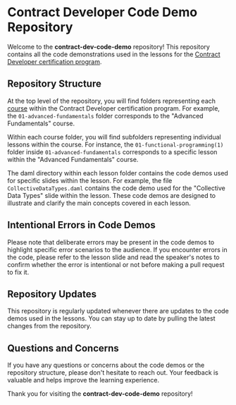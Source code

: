 # Contract Developer Code Demo Repository

Welcome to the **contract-dev-code-demo** repository! This repository contains all the code demonstrations used in the lessons for the [Contract Developer certification program](https://docs.google.com/spreadsheets/d/1-5tbm9YXFXJb-s4rUhyxdZkOrP5fuzhB90D0F7Q4E9I/edit#gid=1161341563).

## Repository Structure
At the top level of the repository, you will find folders representing each [course](https://drive.google.com/drive/folders/1QkXu5MC0fTR-8tJfQcgQWQvJcr-yjZLF) within the Contract Developer certification program. For example, the `01-advanced-fundamentals` folder corresponds to the "Advanced Fundamentals" course.

Within each course folder, you will find subfolders representing individual lessons within the course. For instance, the `01-functional-programming(1)` folder inside `01-advanced-fundamentals` corresponds to a specific lesson within the "Advanced Fundamentals" course.

The daml directory within each lesson folder contains the code demos used for specific slides within the lesson. For example, the file `CollectiveDataTypes.daml` contains the code demo used for the "Collective Data Types" slide within the lesson. These code demos are designed to illustrate and clarify the main concepts covered in each lesson.

## Intentional Errors in Code Demos
Please note that deliberate errors may be present in the code demos to highlight specific error scenarios to the audience. If you encounter errors in the code, please refer to the lesson slide and read the speaker's notes to confirm whether the error is intentional or not before making a pull request to fix it.

## Repository Updates
This repository is regularly updated whenever there are updates to the code demos used in the lessons. You can stay up to date by pulling the latest changes from the repository.

## Questions and Concerns
If you have any questions or concerns about the code demos or the repository structure, please don't hesitate to reach out. Your feedback is valuable and helps improve the learning experience.

Thank you for visiting the **contract-dev-code-demo** repository!